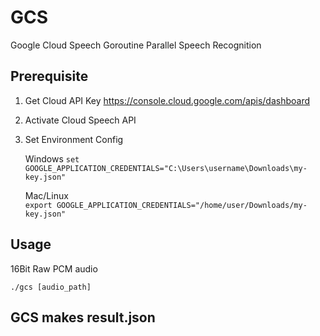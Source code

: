 # GCS
Google Cloud Speech
Goroutine Parallel Speech Recognition
## Prerequisite 
1. Get Cloud API Key
https://console.cloud.google.com/apis/dashboard 
2. Activate Cloud Speech API
3. Set Environment Config

    Windows
 `set GOOGLE_APPLICATION_CREDENTIALS="C:\Users\username\Downloads\my-key.json"`

    Mac/Linux    
 `export GOOGLE_APPLICATION_CREDENTIALS="/home/user/Downloads/my-key.json"`

## Usage
16Bit Raw PCM audio

`./gcs [audio_path] `

## GCS makes result.json
